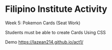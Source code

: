 # Filipino Institute Activity

Week 5: Pokemon Cards (Seat Work)

Students must be able to create Cards Using CSS

Demo
https://lazean214.github.io/act1/
